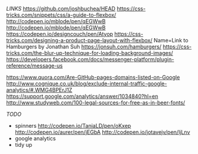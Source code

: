 *LINKS*
https://github.com/joshbuchea/HEAD
https://css-tricks.com/snippets/css/a-guide-to-flexbox/
http://codepen.io/mblode/pen/qEGWwB
http://codepen.io/mblode/pen/qEGWwB
https://codepen.io/designcouch/pen/Atyop
https://css-tricks.com/designing-a-product-page-layout-with-flexbox/
Name=Link to Hamburgers by Jonathan Suh
https://jonsuh.com/hamburgers/
https://css-tricks.com/the-blur-up-technique-for-loading-background-images/ 
https://developers.facebook.com/docs/messenger-platform/plugin-reference/message-us

https://www.quora.com/Are-GitHub-pages-domains-listed-on-Google
http://www.cognique.co.uk/blog/exclude-internal-traffic-google-analytics/#.WMG4BPErJ1Z
https://support.google.com/analytics/answer/1034840?hl=en
http://www.studyweb.com/100-legal-sources-for-free-as-in-beer-fonts/

*TODO*
- spinners
    http://codepen.io/TaniaLD/pen/oKxep
    http://codepen.io/aurer/pen/jEGbA
    http://codepen.io/jotavejv/pen/ljLnv
- google analytics
- tidy up
